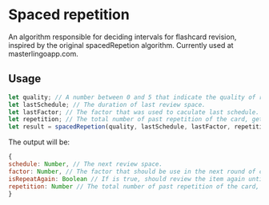 # Spaced repetition

An algorithm responsible for deciding intervals for flashcard revision, inspired by the original spacedRepetion algorithm. Currently used at masterlingoapp.com.

## Usage

```js
let quality; // A number between 0 and 5 that indicate the quality of review. 0 is the worse while 5 is the best.
let lastSchedule; // The duration of last review space.
let lastFactor; // The factor that was used to caculate last schedule.
let repetition; // The total number of past repetition of the card, gets reset to 0 if quality under 3
let result = spacedRepetion(quality, lastSchedule, lastFactor, repetition);
```

The output will be:

```js
{
schedule: Number, // The next review space.
factor: Number, // The factor that should be use in the next round of caculation.
isRepeatAgain: Boolean // If is true, should review the item again until the quality is not less than 4.,
repetition: Number // The total number of past repetition of the card, gets reset to 0 if quality under 3
}
```
